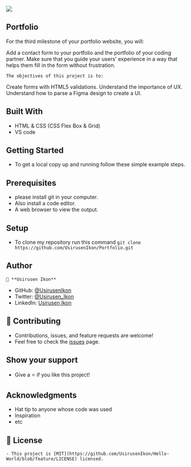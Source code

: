 ![](https://img.shields.io/badge/Microverse-blueviolet)

## Portfolio   
   For the third milestone of your portfolio website, you will:

   Add a contact form to your portfolio and the portfolio of your coding partner.
   Make sure that you guide your users' experience in a way that helps them fill in the form without frustration.
     
    The objectives of this project is to:
    
   Create forms with HTML5 validations.
   Understand the importance of UX.
   Understand how to parse a Figma design to create a UI.

## Built With
   - HTML & CSS (CSS Flex Box & Grid)
   - VS code
   
## Getting Started
   - To get a local copy up and running follow these simple example steps.
   
## Prerequisites
   - please install git in your computer.
   - Also install a code editor.
   - A web browser to view the output.
   
## Setup
   - To clone my repository run this command `git clone https://github.com/UsirusenIkon/Portfolio.git`  

## Author
    👤 **Usirusen Ikon**
   - GitHub: [@UsirusenIkon](https://github.com/UsirusenIkon)
   - Twitter: [@Usirusen_Ikon](https://twitter.com/Usirusen_Ikon)
   - LinkedIn: [Usirusen Ikon](https://www.linkedin.com/in/usirusen-ikon-775855174/)

## 🤝 Contributing
   - Contributions, issues, and feature requests are welcome!
   - Feel free to check the [issues](https://github.com/issues) page.

## Show your support
   - Give a ⭐️ if you like this project!

## Acknowledgments
   - Hat tip to anyone whose code was used
   - Inspiration
   - etc

## 📝 License
    - This project is [MIT](https://github.com/UsirusenIkon/Hello-World/blob/feature/LICENSE) licensed.
